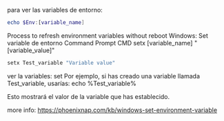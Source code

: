 
para ver las variables de entorno:
```powershell
echo $Env:[variable_name]
```

Process to refresh environment variables without reboot Windows:
Set variable de entorno Command Prompt CMD setx [variable_name] "[variable_value]"
```cmd
setx Test_variable "Variable value"
```
ver la variables:
set
Por ejemplo, si has creado una variable llamada Test_variable, usarías:
   echo %Test_variable%

Esto mostrará el valor de la variable que has establecido.


more info:
https://phoenixnap.com/kb/windows-set-environment-variable
   